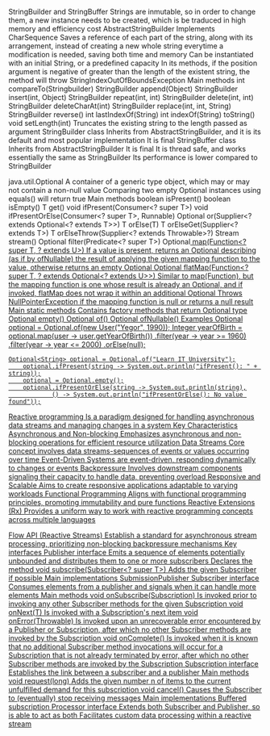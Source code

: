 StringBuilder and StringBuffer
  Strings are inmutable, so in order to change them, a new instance needs to be created,
    which is be traduced in high memory and efficiency cost
  AbstractStringBuilder
    Implements CharSequence
    Saves a reference of each part of the string, along with its arrangement, 
      instead of creating a new whole string everytime a modification is needed, 
      saving both time and memory 
    Can be instantiated with an initial String, or a predefined capacity
    In its methods, if the position argument is negative of greater than the length
      of the existent string, the method will throw StringIndexOutOfBoundsException
    Main methods
      int compareTo(Stringbuilder)
      StringBuilder append(Object)
      StringBuilder insert(int, Object)
      StringBuilder repeat(int, int)
      StringBuilder delete(int, int)
      StringBuilder deleteCharAt(int)
      StringBuilder replace(int, int, String)
      StringBuilder reverse()
      int lastIndexOf(String)
      int indexOf(String)
      toString()
      void setLength(int)
        Truncates the existing string to the length passed as argument
  StringBuilder class
    Inherits from AbstractStringBuilder, and it is its default and most popular implementation
    It is final
  StringBuffer class
    Inherits from AbstractStringBuilder
    It is final
    It is thread safe, and works essentially the same as StringBuilder
    Its performance is lower compared to StringBuilder

java.util.Optional<T>
  A container of a generic type object, which may or may not contain a non-null value
  Comparing two empty Optional instances using equals() will return true
  Main methods
    boolean isPresent()
    boolean isEmpty()
    T get()
    void ifPresent(Consumer<? super T>)
    void ifPresentOrElse(Consumer<? super T>, Runnable)
    Optional<T> or(Supplier<? extends Optional<? extends T>>)
    T orElse(T)
    T orElseGet(Supplier<? extends T>)
    T orElseThrow(Supplier<? extends Throwable>?)
    Stream<T> stream()
    Optional<T> filter(Predicate<? super T>)
    Optional<U> map(Function<? super T, ? extends U>)
      If a value is present, returns an Optional describing (as if by ofNullable) the result 
        of applying the given mapping function to the value, otherwise returns an empty Optional
    Optional<U> flatMap(Function<? super T, ? extends Optional<? extends U>>)
      Similar to map(Function), but the mapping function is one whose result is already an Optional, 
        and if invoked, flatMap does not wrap it within an additional Optional
      Throws NullPointerException if the mapping function is null or returns a null result
  Main static methods
    Contains factory methods that return Optional type
      Optional<T> empty()
      Optional<T> of()
      Optional<T> ofNullable()
  Examples
    Optional<User> optional = Optional.of(new User("Yegor", 1990));
		Integer yearOfBirth = optional.map(user -> user.getYearOfBirth())
				.filter(year -> year >= 1960)
				.filter(year -> year <= 2000)
				.orElse(null);

    Optional<String> optional = Optional.of("Learn IT University");
		optional.ifPresent(string -> System.out.println("ifPresent(): " + string));
		optional = Optional.empty();
		optional.ifPresentOrElse(string -> System.out.println(string),
				() -> System.out.println("ifPresentOrElse(): No value found"));

Reactive programming
  Is a paradigm designed for handling asynchronous data streams and managing changes in a system
  Key Characteristics
    Asynchronous and Non-blocking
      Emphasizes asynchronous and non-blocking operations for efficient resource utilization
    Data Streams
      Core concept involves data streams-sequences of events or values occurring over time
    Event-Driven
      Systems are event-driven, responding dynamically to changes or events
    Backpressure
      Involves downstream components signaling their capacity to handle data, preventing overload
    Responsive and Scalable
      Aims to create responsive applications adaptable to varying workloads
    Functional Programming
      Aligns with functional programming principles, promoting immutability and pure functions
    Reactive Extensions (Rx)
      Provides a uniform way to work with reactive programming concepts across multiple languages

Flow API (Reactive Streams)
  Establish a standard for asynchronous stream processing, prioritizing non-blocking backpressure mechanisms
  Key interfaces
    Publisher<T> interface
      Emits a sequence of elements potentially unbounded and distributes them to one or more subscribers
      Declares the method 
        void subscribe(Subscriber<? super T>)
          Adds the given Subscriber if possible
      Main implementations
        SubmissionPublisher
    Subscriber interface
      Consumes elements from a publisher and signals when it can handle more elements
      Main methods
        void onSubscribe(Subscription)
          Is invoked prior to invoking any other Subscriber methods for the given Subscription
        void onNext(T)
          Is invoked with a Subscription's next item
        void onError(Throwable)
          Is invoked upon an unrecoverable error encountered by a Publisher or Subscription, 
            after which no other Subscriber methods are invoked by the Subscription
        void onComplete()
          Is invoked when it is known that no additional Subscriber method invocations will occur 
            for a Subscription that is not already terminated by error, 
            after which no other Subscriber methods are invoked by the Subscription
    Subscription interface
      Establishes the link between a subscriber and a publisher
      Main methods
        void request(long)
          Adds the given number n of items to the current unfulfilled demand for this subscription
        void cancel()
          Causes the Subscriber to (eventually) stop receiving messages
      Main implementations
        Buffered subscription
    Processor interface
      Extends both Subscriber and Publisher, so is able to act as both
      Facilitates custom data processing within a reactive stream